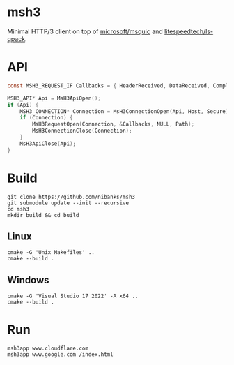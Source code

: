 # msh3

Minimal HTTP/3 client on top of [microsoft/msquic](https://github.com/microsoft/msquic) and [litespeedtech/ls-qpack](https://github.com/litespeedtech/ls-qpack).

# API

```c
const MSH3_REQUEST_IF Callbacks = { HeaderReceived, DataReceived, Complete, Shutdown };

MSH3_API* Api = MsH3ApiOpen();
if (Api) {
    MSH3_CONNECTION* Connection = MsH3ConnectionOpen(Api, Host, Secure);
    if (Connection) {
        MsH3RequestOpen(Connection, &Callbacks, NULL, Path);
        MsH3ConnectionClose(Connection);
    }
    MsH3ApiClose(Api);
}
```

# Build

```
git clone https://github.com/nibanks/msh3
git submodule update --init --recursive
cd msh3
mkdir build && cd build
```

## Linux
```
cmake -G 'Unix Makefiles' ..
cmake --build .
```

## Windows
```
cmake -G 'Visual Studio 17 2022' -A x64 ..
cmake --build .
```

# Run

```
msh3app www.cloudflare.com
msh3app www.google.com /index.html
```
